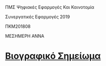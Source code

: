 ΠΜΣ Ψηφιακές Εφαρμογές Και Καινοτομία

Συνεργατικές Εφαρμογές 2019

ΠΚΜ201808

ΜΕΣΗΜΕΡΗ ΑΝΝΑ

# [Βιογραφικό Σημείωμα](https://midipetit.github.io/cv/)
